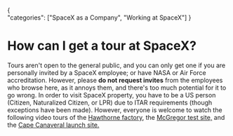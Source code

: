 {    
    "categories": ["SpaceX as a Company", "Working at SpaceX"]
}

# How can I get a tour at SpaceX?

Tours aren't open to the general public, and you can only get one if you are personally invited by a SpaceX employee; or have NASA or Air Force accreditation. However, please **do not request invites** from the employees who browse here, as it annoys them, and there's too much potential for it to go wrong. In order to visit SpaceX property, you have to be a US person (Citizen, Naturalized Citizen, or LPR) due to ITAR requirements (though exceptions have been made). However, everyone is welcome to watch the following video tours of the [Hawthorne factory](https://www.youtube.com/watch?v=TQ6tZtGrShg), the [McGregor test site,](https://www.youtube.com/watch?v=bdvv8qIl_WI) and the [Cape Canaveral launch site.](https://www.youtube.com/watch?v=_FlhbMraqxA)
